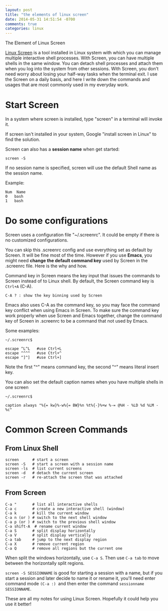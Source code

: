 ```yaml
---
layout: post
title: "the elements of linux screen"
date: 2014-05-31 14:51:54 -0700
comments: true
categories: linux
---
```


The Element of Linux Screen

[Linux Screen](http://aperiodic.net/screen/start) is a tool installed in Linux system with which you can manage multiple interactive shell processes. With Screen, you can have multiple shells in the same window. You can detach shell processes and attach them when you log into the system from other sessions. With Screen, you don't need worry about losing your half-way tasks when the terminal exit. I use the Screen on a daily basis, and here I write down the commands and usages that are most commonly used in my everyday work.
 
 
#  Start Screen
 
In a system where screen is installed, type "screen" in a terminal will invoke it.

If screen isn't installed in your system, Google "install screen in Linux" to find the solution.

<!--more--> 
 
Screen can also has a **session name** when get started:

 `screen -S`

If no session name is specified, screen will use the default Shell name as the session name.

Example:

    Num  Name
    0	bash
    1	bash
 
# Do some configurations
Screen uses a configuration file "~/.screenrc". It could be empty if there is no customized configurations.

You can skip this .screenrc config and use everything set as default by Screen. It will be fine most of the time. However if you use **Emacs**, you might need **change the default command key** used by Screen in the .screenrc file. Here is the why and how.
 
Command key in Screen means the key input that issues the commands to Screen instead of to Linux shell.
By default, the Screen command key is `Ctrl+A` (C-A).
 
    C-A ? : show the key binning used by Screen
 
Emacs also uses C-A as the command key, so you may face the command key conflict when using Emacs in Screen. To make sure the command key work properly when use Screen and Emacs together, change the command key of Screen in .screenrc to be a command that not used by Emacs.
 
Some examples:

    ~/.screenrc$
    
    escape ^L^L   #use Ctrl+L
    escape ^^^^   #use Ctrl+^
    escape ^]^]   #use Ctrl+]
 
Note the first "^" means command key, the second "^" means literal insert key.

You can also set the default caption names when you have multiple shells in one screen

    ~/.screenrc$

    caption always "%{= kw}%-w%{= BW}%n %t%{-}%+w %-= @%H - %LD %d %LM - %c"
 
# Common Screen Commands

## From Linux Shell ##

    screen  	# start a screen
    screen -S   # start a screen with a session name
    screen -ls  # list current screens
    screen -d  	# detach the current screen
    screen -r  	# re-attach the screen that was attached

## From Screen ##

    C-a " 		# list all interactive shells
    C-a c  		# create a new interactive shell (window)
    C-a k  		# kill the current window
    C-a n (or ) # switch to the next shell window
    C-a p (or )	# switch to the previous shell window
    C-a shift-A  # rename current window
    C-a S  		# split display horizontally
    C-a V  		# split display vertically
    C-a tab		# jump to the next display region
    C-a X  		# remove current region
    C-a Q  		# remove all regions but the current one 
 
When split the windows horizontally, use `C-a S`.
Then use `C-a tab` to move between the horizontally split regions.
 
 
`screen -S SESSIONNAME` is good for starting a session with a name, but if you start a session and later decide to name it or rename it, you'll need enter command mode `(C-a :) `and then enter the command `sessionname SESSIONNAME`.
 
These are all my notes for using Linux Screen. Hopefully it could help you use it better!